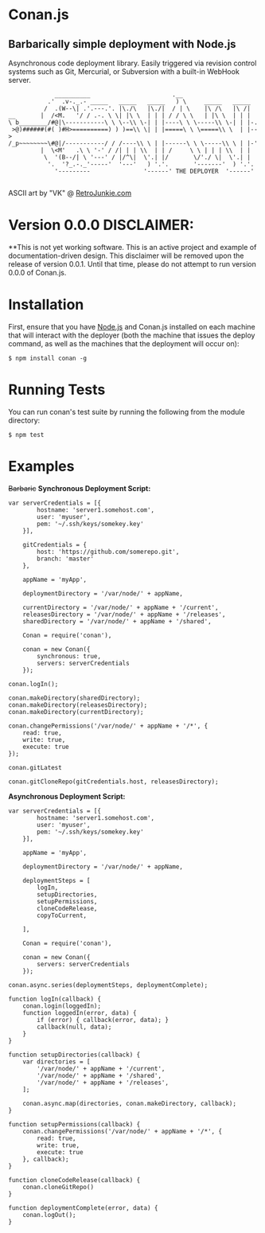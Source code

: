 # Conan.js

## Barbarically simple deployment with Node.js

Asynchronous code deployment library. Easily triggered via revision control systems such as Git, Mercurial, or Subversion with a built-in WebHook server.

```text
             __________                       .__
           .'  .v-._.- _____   _____   _____   ) \     _____   _____
          /  .(W--\| .'.---.'. |\./\   |\./|  / | \    |\ /\   |\ /|
__       |  /<M.   '/ / .-. \ \| |\ \  | | | / / \ \   | |\ \  | | |
\ b________/#@|\-----------\ \ \--\\ \-| | |----\ \ \-----\\ \-| | |-.
 >@)######(#( )#H>==========) ) )==\\ \| | |=====\ \ \=====\\ \  | |-->
/_p~~~~~~~~\#@|/-----------/ / /----\\ \ | |------\ \ \-----\\ \ | |-'
         |  \<M'   .\ \ '-' / /| | | \\  | | /     \ \ | | | \\  | |
          \  '(B--/| \ '---' / |/^\|  \'.| |/       \/'./ \|  \'.| |
           '.  '?_.-._'-----'  '---'   ) '.'.       '-------'  ) '.'.  
             '---------               '------' THE DEPLOYER  '------'
             
```
ASCII art by "VK" @ [RetroJunkie.com](http://www.retrojunkie.com/asciiart/cartchar/conan.htm)

# Version 0.0.0 DISCLAIMER:

**This is not yet working software. This is an active project and example of documentation-driven design. This disclaimer will be removed upon the release of version 0.0.1. Until that time, please do not attempt to run version 0.0.0 of Conan.js.

# Installation

First, ensure that you have [Node.js](http://nodejs.org/download/) and Conan.js installed on each machine that will interact with the deployer (both the machine that issues the deploy command, as well as the machines that the deployment will occur on):

    $ npm install conan -g

# Running Tests

You can run conan's test suite by running the following from the module directory:

    $ npm test

# Examples

~~Barbaric~~ **Synchronous Deployment Script:**

    var serverCredentials = [{
            hostname: 'server1.somehost.com',
            user: 'myuser',
            pem: '~/.ssh/keys/somekey.key'
        }],

        gitCredentials = {
            host: 'https://github.com/somerepo.git',
            branch: 'master'
        },

        appName = 'myApp',

        deploymentDirectory = '/var/node/' + appName,

        currentDirectory = '/var/node/' + appName + '/current',
        releasesDirectory = '/var/node/' + appName + '/releases',
        sharedDirectory = '/var/node/' + appName + '/shared',

        Conan = require('conan'),
        
        conan = new Conan({
            synchronous: true,
            servers: serverCredentials
        });

    conan.logIn();
    
    conan.makeDirectory(sharedDirectory);
    conan.makeDirectory(releasesDirectory);
    conan.makeDirectory(currentDirectory);
    
    conan.changePermissions('/var/node/' + appName + '/*', {
        read: true,
        write: true,
        execute: true
    });

    conan.gitLatest

    conan.gitCloneRepo(gitCredentials.host, releasesDirectory);

    

**Asynchronous Deployment Script:**

    var serverCredentials = [{
            hostname: 'server1.somehost.com',
            user: 'myuser',
            pem: '~/.ssh/keys/somekey.key'
        }],

        appName = 'myApp',

        deploymentDirectory = '/var/node/' + appName,
        
        deploymentSteps = [
            logIn,
            setupDirectories,
            setupPermissions,
            cloneCodeRelease,
            copyToCurrent,
            
        ],

        Conan = require('conan'),
        
        conan = new Conan({
            servers: serverCredentials
        });

    conan.async.series(deploymentSteps, deploymentComplete);

    function logIn(callback) {
        conan.login(loggedIn);
        function loggedIn(error, data) {
            if (error) { callback(error, data); }
            callback(null, data);
        }
    }

    function setupDirectories(callback) {
        var directories = [
            '/var/node/' + appName + '/current',
            '/var/node/' + appName + '/shared',
            '/var/node/' + appName + '/releases',
        ];

        conan.async.map(directories, conan.makeDirectory, callback);
    }

    function setupPermissions(callback) {
        conan.changePermissions('/var/node/' + appName + '/*', {
            read: true,
            write: true,
            execute: true
        }, callback);
    }

    function cloneCodeRelease(callback) {
        conan.cloneGitRepo()
    }

    function deploymentComplete(error, data) {
        conan.logOut();
    }
